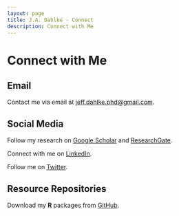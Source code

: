 ```yaml
---
layout: page
title: J.A. Dahlke - Connect
description: Connect with Me
---
```


# Connect with Me

## Email
Contact me via email at [jeff.dahlke.phd@gmail.com](mailto:jeff.dahlke.phd@gmail.com).

## Social Media
Follow my research on [Google Scholar](https://scholar.google.com/citations?user=9myyxFoAAAAJ&hl=en) and [ResearchGate](https://www.researchgate.net/profile/Jeffrey_Dahlke).

Connect with me on [LinkedIn](https://www.linkedin.com/in/jeffreydahlke/).

Follow me on [Twitter](https://twitter.com/JeffreyDahlke).

## Resource Repositories
Download my **R** packages from [GitHub](https://github.com/jadahlke).
